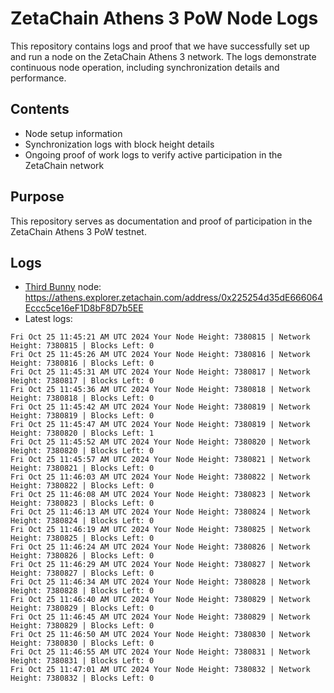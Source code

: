 # ZetaChain Athens 3 PoW Node Logs
This repository contains logs and proof that we have successfully set up and run a node on the ZetaChain Athens 3 network. The logs demonstrate continuous node operation, including synchronization details and performance.

## Contents
- Node setup information
- Synchronization logs with block height details
- Ongoing proof of work logs to verify active participation in the ZetaChain network

## Purpose
This repository serves as documentation and proof of participation in the ZetaChain Athens 3 PoW testnet.

## Logs

- [Third Bunny](https://thirdbunny.xyz/) node: https://athens.explorer.zetachain.com/address/0x225254d35dE666064Eccc5ce16eF1D8bF8D7b5EE
- Latest logs:
```
Fri Oct 25 11:45:21 AM UTC 2024 Your Node Height: 7380815 | Network Height: 7380815 | Blocks Left: 0
Fri Oct 25 11:45:26 AM UTC 2024 Your Node Height: 7380816 | Network Height: 7380816 | Blocks Left: 0
Fri Oct 25 11:45:31 AM UTC 2024 Your Node Height: 7380817 | Network Height: 7380817 | Blocks Left: 0
Fri Oct 25 11:45:36 AM UTC 2024 Your Node Height: 7380818 | Network Height: 7380818 | Blocks Left: 0
Fri Oct 25 11:45:42 AM UTC 2024 Your Node Height: 7380819 | Network Height: 7380819 | Blocks Left: 0
Fri Oct 25 11:45:47 AM UTC 2024 Your Node Height: 7380819 | Network Height: 7380820 | Blocks Left: 1
Fri Oct 25 11:45:52 AM UTC 2024 Your Node Height: 7380820 | Network Height: 7380820 | Blocks Left: 0
Fri Oct 25 11:45:57 AM UTC 2024 Your Node Height: 7380821 | Network Height: 7380821 | Blocks Left: 0
Fri Oct 25 11:46:03 AM UTC 2024 Your Node Height: 7380822 | Network Height: 7380822 | Blocks Left: 0
Fri Oct 25 11:46:08 AM UTC 2024 Your Node Height: 7380823 | Network Height: 7380823 | Blocks Left: 0
Fri Oct 25 11:46:13 AM UTC 2024 Your Node Height: 7380824 | Network Height: 7380824 | Blocks Left: 0
Fri Oct 25 11:46:19 AM UTC 2024 Your Node Height: 7380825 | Network Height: 7380825 | Blocks Left: 0
Fri Oct 25 11:46:24 AM UTC 2024 Your Node Height: 7380826 | Network Height: 7380826 | Blocks Left: 0
Fri Oct 25 11:46:29 AM UTC 2024 Your Node Height: 7380827 | Network Height: 7380827 | Blocks Left: 0
Fri Oct 25 11:46:34 AM UTC 2024 Your Node Height: 7380828 | Network Height: 7380828 | Blocks Left: 0
Fri Oct 25 11:46:40 AM UTC 2024 Your Node Height: 7380829 | Network Height: 7380829 | Blocks Left: 0
Fri Oct 25 11:46:45 AM UTC 2024 Your Node Height: 7380829 | Network Height: 7380829 | Blocks Left: 0
Fri Oct 25 11:46:50 AM UTC 2024 Your Node Height: 7380830 | Network Height: 7380830 | Blocks Left: 0
Fri Oct 25 11:46:55 AM UTC 2024 Your Node Height: 7380831 | Network Height: 7380831 | Blocks Left: 0
Fri Oct 25 11:47:01 AM UTC 2024 Your Node Height: 7380832 | Network Height: 7380832 | Blocks Left: 0
```
